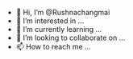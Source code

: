 - 👋 Hi, I’m @Rushnachangmai
- 👀 I’m interested in ...
- 🌱 I’m currently learning ...
- 💞️ I’m looking to collaborate on ...
- 📫 How to reach me ...

<!---
Rushnachangmai/Rushnachangmai is a ✨ special ✨ repository because its `README.md` (this file) appears on your GitHub profile.
You can click the Preview link to take a look at your changes.
--->
